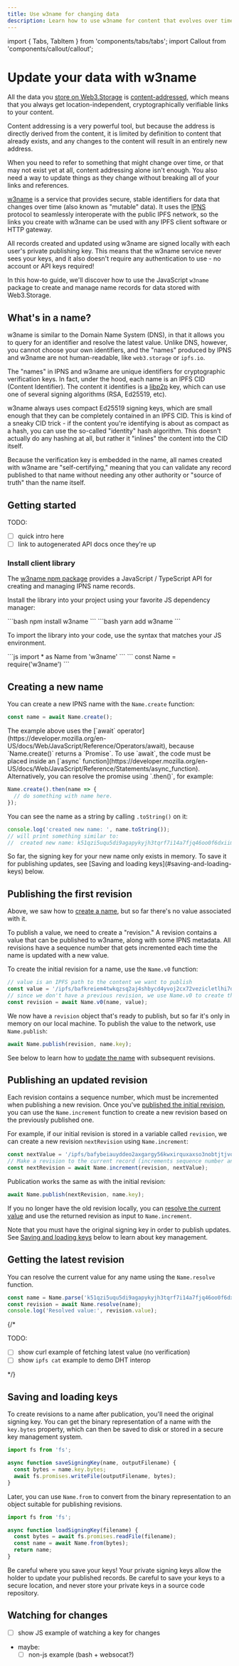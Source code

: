 ```yaml
---
title: Use w3name for changing data
description: Learn how to use w3name for content that evolves over time
---
```


import { Tabs, TabItem } from 'components/tabs/tabs';
import Callout from 'components/callout/callout';

# Update your data with w3name

All the data you [store on Web3.Storage](/docs/how-tos/store) is [content-addressed](/docs/concepts/content-addressing), which means that you always get location-independent, cryptographically verifiable links to your content.

Content addressing is a very powerful tool, but because the address is directly derived from the content, it is limited by definition to content that already exists, and any changes to the content will result in an entirely new address.

When you need to refer to something that might change over time, or that may not exist yet at all, content addressing alone isn't enough. You also need a way to update things as they change without breaking all of your links and references.

[w3name][w3name-github] is a service that provides secure, stable identifiers for data that changes over time (also known as "mutable" data). It uses the [IPNS][ipns-docs] protocol to seamlessly interoperate with the public IPFS network, so the links you create with w3name can be used with any IPFS client software or HTTP gateway.

All records created and updated using w3name are signed locally with each user's private publishing key. This means that the w3name service never sees your keys, and it also doesn't require any authentication to use - no account or API keys required!

In this how-to guide, we'll discover how to use the JavaScript `w3name` package to create and manage name records for data stored with Web3.Storage.

## What's in a name?

w3name is similar to the Domain Name System (DNS), in that it allows you to query for an identifier and resolve the latest value. Unlike DNS, however, you cannot choose your own identifiers, and the "names" produced by IPNS and w3name are not human-readable, like `web3.storage` or `ipfs.io`.

The "names" in IPNS and w3name are unique identifiers for cryptographic verification keys. In fact, under the hood, each name is an IPFS CID (Content Identifier). The content it identifies is a [libp2p](https://libp2p.io) key, which can use one of several signing algorithms (RSA, Ed25519, etc).

w3name always uses compact Ed25519 signing keys, which are small enough that they can be completely contained in an IPFS CID. This is kind of a sneaky CID trick - if the content you're identifying is about as compact as a hash, you can use the so-called "identity" hash algorithm. This doesn't actually do any hashing at all, but rather it "inlines" the content into the CID itself.

Because the verification key is embedded in the name, all names created with w3name are "self-certifying," meaning that you can validate any record published to that name without needing any other authority or "source of truth" than the name itself.

## Getting started

TODO:

- [ ] quick intro here
- [ ] link to autogenerated API docs once they're up

### Install client library

The [w3name npm package][w3name-npm] provides a JavaScript / TypeScript API for creating and managing IPNS name records.

Install the library into your project using your favorite JS dependency manager:

<Tabs>
<TabItem value="npm" label="npm">
```bash
npm install w3name
```
</TabItem>
<TabItem value="yarn" label="yarn">
```bash
yarn add w3name
```
</TabItem>
</Tabs>

To import the library into your code, use the syntax that matches your JS environment.

<Tabs>
<TabItem value="esm" label="ES Modules">
```js
import * as Name from 'w3name'
```
</TabItem>
<TabItem value="cjs" label="Common JS">
```
const Name = require('w3name')
```
</TabItem>
</Tabs>

## Creating a new name

You can create a new IPNS name with the `Name.create` function:

```js
const name = await Name.create();
```

<Callout type="info">
  The example above uses the [`await` operator](https://developer.mozilla.org/en-US/docs/Web/JavaScript/Reference/Operators/await), because `Name.create()` returns a `Promise`. To use  `await`, the code must be placed inside an [`async` function](https://developer.mozilla.org/en-US/docs/Web/JavaScript/Reference/Statements/async_function). Alternatively, you can resolve the promise using `.then()`, for example:

```js
Name.create().then(name => {
  // do something with name here.
});
```

</Callout>

You can see the name as a string by calling `.toString()` on it:

```js
console.log('created new name: ', name.toString());
// will print something similar to:
//  created new name: k51qzi5uqu5di9agapykyjh3tqrf7i14a7fjq46oo0f6dxiimj62knq13059lt
```

<Callout type="info">
  So far, the signing key for your new name only exists in memory. To save it for publishing updates, see [Saving and loading keys](#saving-and-loading-keys) below.
</Callout>

## Publishing the first revision

Above, we saw how to [create a name](#creating-a-new-name), but so far there's no value associated with it.

To publish a value, we need to create a "revision." A revision contains a value that can be published to w3name, along with some IPNS metadata. All revisions have a sequence number that gets incremented each time the name is updated with a new value.

To create the initial revision for a name, use the `Name.v0` function:

```js
// value is an IPFS path to the content we want to publish
const value = '/ipfs/bafkreiem4twkqzsq2aj4shbycd4yvoj2cx72vezicletlhi7dijjciqpui';
// since we don't have a previous revision, we use Name.v0 to create the initial revision
const revision = await Name.v0(name, value);
```

We now have a `revision` object that's ready to publish, but so far it's only in memory on our local machine. To publish the value to the network, use `Name.publish`:

```js
await Name.publish(revision, name.key);
```

See below to learn how to [update the name](#publishing-an-updated-revision) with subsequent revisions.

## Publishing an updated revision

Each revision contains a sequence number, which must be incremented when publishing a new revision. Once you've [published the initial revision](#publishing-the-first-revision), you can use the `Name.increment` function to create a new revision based on the previously published one.

For example, if our initial revision is stored in a variable called `revision`, we can create a new revision `nextRevision` using `Name.increment`:

```js
const nextValue = '/ipfs/bafybeiauyddeo2axgargy56kwxirquxaxso3nobtjtjvoqu552oqciudrm';
// Make a revision to the current record (increments sequence number and sets value)
const nextRevision = await Name.increment(revision, nextValue);
```

Publication works the same as with the initial revision:

```js
await Name.publish(nextRevision, name.key);
```

If you no longer have the old revision locally, you can [resolve the current value](#getting-the-latest-revision) and use the returned revision as input to `Name.increment`.

Note that you must have the original signing key in order to publish updates. See [Saving and loading keys](#saving-and-loading-keys) below to learn about key management.

## Getting the latest revision

You can resolve the current value for any name using the `Name.resolve` function.

```js
const name = Name.parse('k51qzi5uqu5di9agapykyjh3tqrf7i14a7fjq46oo0f6dxiimj62knq13059lt');
const revision = await Name.resolve(name);
console.log('Resolved value:', revision.value);
```

{/\*

TODO:

- [ ] show curl example of fetching latest value (no verification)
- [ ] show `ipfs cat` example to demo DHT interop

\*/}

## Saving and loading keys

To create revisions to a name after publication, you'll need the original signing key. You can get the binary representation of a name with the `key.bytes` property, which can then be saved to disk or stored in a secure key management system.

```js
import fs from 'fs';

async function saveSigningKey(name, outputFilename) {
  const bytes = name.key.bytes;
  await fs.promises.writeFile(outputFilename, bytes);
}
```

Later, you can use `Name.from` to convert from the binary representation to an object suitable for publishing revisions.

```js
import fs from 'fs';

async function loadSigningKey(filename) {
  const bytes = await fs.promises.readFile(filename);
  const name = await Name.from(bytes);
  return name;
}
```

<Callout type="warning">
Be careful where you save your keys! Your private signing keys allow the holder to update your published records. Be careful to save your keys to a secure location, and never store your private keys in a source code repository.
</Callout>

## Watching for changes

- [ ] show JS example of watching a key for changes

- maybe:
  - [ ] non-js example (bash + websocat?)

[concepts-content-addressing]: /docs/concepts/content-addressing
[w3name-github]: https://github.com/web3-storage/w3name
[w3name-npm]: https://www.npmjs.com/package/w3name
[ipns-docs]: https://docs.ipfs.tech/concepts/ipns/
